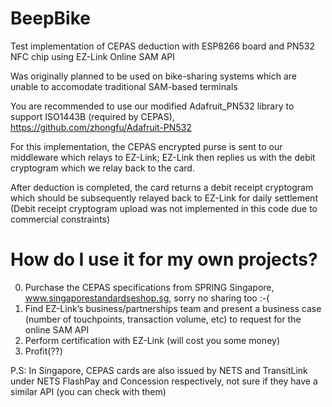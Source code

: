 BeepBike
========

Test implementation of CEPAS deduction with ESP8266 board and PN532 NFC chip using EZ-Link Online SAM API

Was originally planned to be used on bike-sharing systems which are unable to accomodate traditional SAM-based terminals

You are recommended to use our modified Adafruit_PN532 library to support ISO1443B (required by CEPAS), https://github.com/zhongfu/Adafruit-PN532

For this implementation, the CEPAS encrypted purse is sent to our middleware which relays to EZ-Link; EZ-Link then replies us with the debit cryptogram which we relay back to the card.

After deduction is completed, the card returns a debit receipt cryptogram which should be subsequently relayed back to EZ-Link for daily settlement (Debit receipt cryptogram upload was not implemented in this code due to commercial constraints) 


How do I use it for my own projects?
========

0. Purchase the CEPAS specifications from SPRING Singapore, www.singaporestandardseshop.sg, sorry no sharing too :-(
1. Find EZ-Link’s business/partnerships team and present a business case (number of touchpoints, transaction volume, etc) to request for the online SAM API 
2. Perform certification with EZ-Link (will cost you some money)
3. Profit(??)

P.S: In Singapore, CEPAS cards are also issued by NETS and TransitLink under NETS FlashPay and Concession respectively, not sure if they have a similar API (you can check with them)
